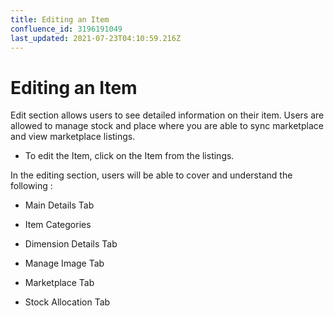 ```yaml
---
title: Editing an Item
confluence_id: 3196191049
last_updated: 2021-07-23T04:10:59.216Z
---
```


# Editing an Item

Edit section allows users to see detailed information on their item. Users are allowed to manage stock and place where you are able to sync marketplace and view marketplace listings.

- To edit the Item, click on the Item from the listings.

In the editing section, users will be able to cover and understand the following :

- Main Details Tab

- Item Categories

- Dimension Details Tab

- Manage Image Tab

- Marketplace Tab

- Stock Allocation Tab
